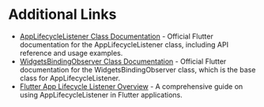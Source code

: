 # Additional Links

- [AppLifecycleListener Class Documentation](https://api.flutter.dev/flutter/widgets/AppLifecycleListener-class.html) - Official Flutter documentation for the AppLifecycleListener class, including API reference and usage examples.
- [WidgetsBindingObserver Class Documentation](https://api.flutter.dev/flutter/widgets/WidgetsBindingObserver-class.html) - Official Flutter documentation for the WidgetsBindingObserver class, which is the base class for AppLifecycleListener.
- [Flutter App Lifecycle Listener Overview](https://kazlauskas.dev/blog/flutter-app-lifecycle-listener-overview/) - A comprehensive guide on using AppLifecycleListener in Flutter applications. 
